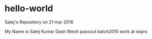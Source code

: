 # hello-world
Satej's Repository on 21 mar 2016


My Name is Satej Kumar Dash
Btech passout batch2015
work at wipro


